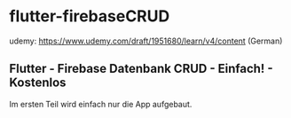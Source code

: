 # flutter-firebaseCRUD

udemy: https://www.udemy.com/draft/1951680/learn/v4/content (German)

## Flutter - Firebase Datenbank CRUD - Einfach! - Kostenlos

Im ersten Teil wird einfach nur die App aufgebaut.

